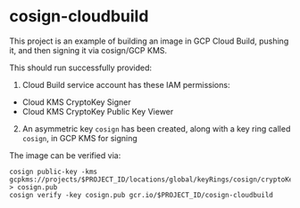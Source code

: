 # cosign-cloudbuild

This project is an example of building an image in GCP Cloud Build, pushing it, and then signing it via cosign/GCP KMS.

This should run successfully provided: 

1. Cloud Build service account has these IAM permissions:
- Cloud KMS CryptoKey Signer
- Cloud KMS CryptoKey Public Key Viewer
2. An asymmetric key `cosign` has been created, along with a key ring called `cosign`, in GCP KMS for signing

The image can be verified via:

```
cosign public-key -kms gcpkms://projects/$PROJECT_ID/locations/global/keyRings/cosign/cryptoKeys/cosign > cosign.pub
cosign verify -key cosign.pub gcr.io/$PROJECT_ID/cosign-cloudbuild

```